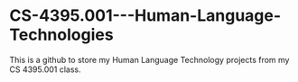 # CS-4395.001---Human-Language-Technologies
This is a github to store my Human Language Technology projects from my CS 4395.001 class.

